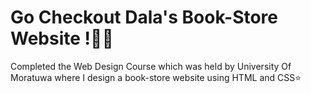 # Go Checkout Dala's Book-Store Website !📖✨
Completed the Web Design Course which was held by University Of Moratuwa where I design a book-store website using HTML and CSS⭐

